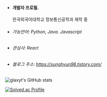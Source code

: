 - #### 개발자 프로필.
  한국외국어대학교 정보통신공학과 재학 중
  
- ###### 가능언어: Python, Java. Javascript

- ###### 관심사: React

- ###### 블로그 주소: https://sunghyun98.tistory.com/


![glaxyt's GitHub stats](https://github-readme-stats.vercel.app/api?username=glaxyt&show_icons=true&theme=shades-of-purple)

[![Solved.ac Profile](http://mazassumnida.wtf/api/v2/generate_badge?boj=glaxyt)](https://solved.ac/glaxyt/)

<!---
glaxyt/glaxyt is a ✨ special ✨ repository because its `README.md` (this file) appears on your GitHub profile.
You can click the Preview link to take a look at your changes.
--->

